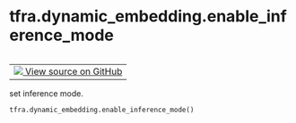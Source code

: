 <div itemscope itemtype="http://developers.google.com/ReferenceObject">
<meta itemprop="name" content="tfra.dynamic_embedding.enable_inference_mode" />
<meta itemprop="path" content="Stable" />
</div>

# tfra.dynamic_embedding.enable_inference_mode

<!-- Insert buttons and diff -->

<table class="tfo-notebook-buttons tfo-api" align="left">

<td>
  <a target="_blank" href="https://github.com/tensorflow/recommenders-addons/tree/master/tensorflow_recommenders_addons/dynamic_embedding/python/ops/dynamic_embedding_ops.py">
    <img src="https://www.tensorflow.org/images/GitHub-Mark-32px.png" />
    View source on GitHub
  </a>
</td></table>



set inference mode.

``` python
tfra.dynamic_embedding.enable_inference_mode()
```



<!-- Placeholder for "Used in" -->
  